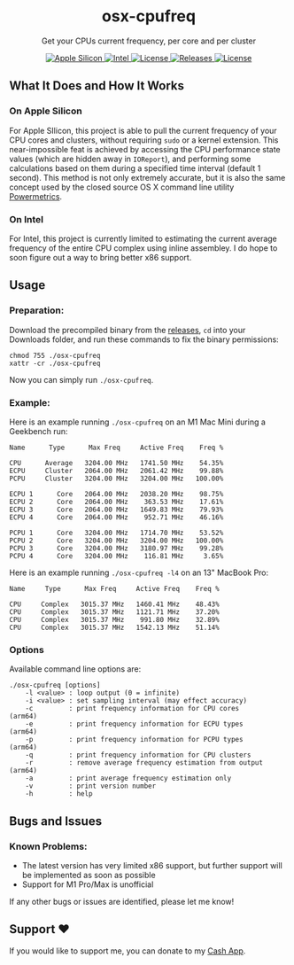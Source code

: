 <h1 align="center" style="">osx-cpufreq</h1>

<p align="center">
    Get your CPUs current frequency, per core and per cluster
</p>
<p align="center">
    <a href="">
       <img alt="Apple Silicon" src="https://img.shields.io/badge/Apple_Silicon-M1_Support-red.svg"/>
    </a>
    <a href="">
       <img alt="Intel" src="https://img.shields.io/badge/Intel-Limited_Support-blue.svg"/>
    </a>
        <a href="https://github.com/BitesPotatoBacks/osx-cpufreq/blob/main/LICENSE">
        <img alt="License" src="https://img.shields.io/github/license/BitesPotatoBacks/osx-cpufreq.svg"/>
    </a>
<!--     <a href="https://github.com/BitesPotatoBacks/osx-cpufreq/stargazers">
        <img alt="License" src="https://img.shields.io/github/stars/BitesPotatoBacks/osx-cpufreq.svg"/>
    </a> -->
    <a href="https://github.com/BitesPotatoBacks/osx-cpufreq/releases">
        <img alt="Releases" src="https://img.shields.io/github/release/BitesPotatoBacks/osx-cpufreq.svg"/>
    </a>
        <a href="https://cash.app/$bitespotatobacks">
        <img alt="License" src="https://img.shields.io/badge/donate-Cash_App-default.svg"/>
    </a>
    <!-- <a href="https://github.com/BitesPotatoBacks/osx-cpufreq/stargazers"><img alt="Stars" src="https://img.shields.io/github/stars/BitesPotatoBacks/osx-cpufreq.svg"/></a>-->
    <br>
</p>

## What It Does and How It Works
### On Apple Silicon
For Apple SIlicon, this project is able to pull the current frequency of your CPU cores and clusters, without requiring `sudo` or a kernel extension. This near-impossible feat is achieved by accessing the CPU performance state values (which are hidden away in `IOReport`), and performing some calculations based on them during a specified time interval (default 1 second). This method is not only extremely accurate, but it is also the same concept used by the closed source OS X command line utility [Powermetrics](https://www.unix.com/man-page/osx/1/powermetrics/).
### On Intel
For Intel, this project is currently limited to estimating the current average frequency of the entire CPU complex using inline assembley. I do hope to soon figure out a way to bring better x86 support.
## Usage
### Preparation:
Download the precompiled binary from the [releases](https://github.com/BitesPotatoBacks/osx-cpufreq/releases), `cd` into your Downloads folder, and run these commands to fix the binary permissions:
```
chmod 755 ./osx-cpufreq
xattr -cr ./osx-cpufreq
```
Now you can simply run `./osx-cpufreq`.

### Example:
Here is an example running `./osx-cpufreq` on an M1 Mac Mini during a Geekbench run:
```
Name      Type      Max Freq     Active Freq    Freq %

CPU      Average   3204.00 MHz   1741.50 MHz    54.35%
ECPU     Cluster   2064.00 MHz   2061.42 MHz    99.88%
PCPU     Cluster   3204.00 MHz   3204.00 MHz   100.00%

ECPU 1      Core   2064.00 MHz   2038.20 MHz    98.75%
ECPU 2      Core   2064.00 MHz    363.53 MHz    17.61%
ECPU 3      Core   2064.00 MHz   1649.83 MHz    79.93%
ECPU 4      Core   2064.00 MHz    952.71 MHz    46.16%

PCPU 1      Core   3204.00 MHz   1714.70 MHz    53.52%
PCPU 2      Core   3204.00 MHz   3204.00 MHz   100.00%
PCPU 3      Core   3204.00 MHz   3180.97 MHz    99.28%
PCPU 4      Core   3204.00 MHz    116.81 MHz     3.65%
```
Here is an example running `./osx-cpufreq -l4` on an 13" MacBook Pro:
```
Name     Type      Max Freq     Active Freq    Freq %

CPU     Complex   3015.37 MHz   1460.41 MHz    48.43%
CPU     Complex   3015.37 MHz   1121.71 MHz    37.20%
CPU     Complex   3015.37 MHz    991.80 MHz    32.89%
CPU     Complex   3015.37 MHz   1542.13 MHz    51.14%
```
### Options
Available command line options are:
```
./osx-cpufreq [options]
    -l <value> : loop output (0 = infinite)
    -i <value> : set sampling interval (may effect accuracy)
    -c         : print frequency information for CPU cores       (arm64)
    -e         : print frequency information for ECPU types      (arm64)
    -p         : print frequency information for PCPU types      (arm64)
    -q         : print frequency information for CPU clusters
    -r         : remove average frequency estimation from output (arm64)
    -a         : print average frequency estimation only
    -v         : print version number
    -h         : help
```

## Bugs and Issues
### Known Problems:
- The latest version has very limited x86 support, but further support will be implemented as soon as possible
- Support for M1 Pro/Max is unofficial

If any other bugs or issues are identified, please let me know!

## Support ❤️
If you would like to support me, you can donate to my [Cash App](https://cash.app/$bitespotatobacks).
